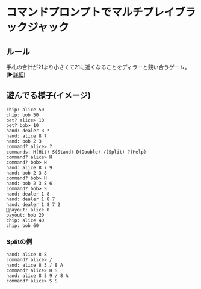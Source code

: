 # コマンドプロンプトでマルチプレイブラックジャック

## ルール

手札の合計が21より小さくて21に近くなることをディラーと競い合うゲーム。(▶︎[詳細](http://www.mastertwentyone.com/rules.html))

## 遊んでる様子(イメージ)

```
chip: alice 50
chip: bob 50
bet? alice> 10
bet? bob> 10
hand: dealer 8 *
hand: alice 8 7
hand: bob 2 3
command? alice> ?
commands: H(Hit) S(Stand) D(Double) /(Split) ?(Help)
command? alice> H
command? bob> H
hand: alice 8 7 9
hand: bob 2 3 8
command? bob> H
hand: bob 2 3 8 6
command? bob> S
hand: dealer 1 8
hand: dealer 1 8 7
hand: dealer 1 8 7 2
payout: alice 0
payout: bob 20
chip: alice 40
chip: bob 60
```

### Splitの例

```
hand: alice 8 8
command? alice> /
hand: alice 8 3 / 8 A
command? alice> H S
hand: alice 8 3 9 / 8 A
command? alice> S S
```
